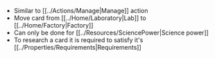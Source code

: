 - Similar to [[../Actions/Manage|Manage]] action
- Move card from [[../Home/Laboratory|Lab]] to [[../Home/Factory|Factory]]
- Can only be done for [[../Resources/SciencePower|Science power]]
- To research a card it is required to satisfy it's [[../Properties/Requirements|Requirements]]
